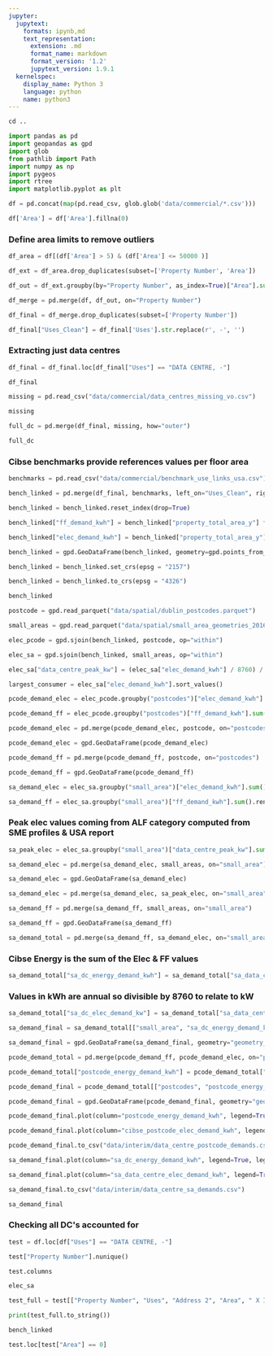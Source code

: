 ```yaml
---
jupyter:
  jupytext:
    formats: ipynb,md
    text_representation:
      extension: .md
      format_name: markdown
      format_version: '1.2'
      jupytext_version: 1.9.1
  kernelspec:
    display_name: Python 3
    language: python
    name: python3
---
```


```python
cd ..
```

```python
import pandas as pd
import geopandas as gpd
import glob
from pathlib import Path
import numpy as np
import pygeos
import rtree
import matplotlib.pyplot as plt
```

```python
df = pd.concat(map(pd.read_csv, glob.glob('data/commercial/*.csv')))
```

```python
df['Area'] = df['Area'].fillna(0)
```

### Define area limits to remove outliers

```python
df_area = df[(df['Area'] > 5) & (df['Area'] <= 50000 )]
```

```python
df_ext = df_area.drop_duplicates(subset=['Property Number', 'Area'])
```

```python
df_out = df_ext.groupby(by="Property Number", as_index=True)["Area"].sum().rename("property_total_area").to_frame().reset_index()
```

```python
df_merge = pd.merge(df, df_out, on="Property Number")
```

```python
df_final = df_merge.drop_duplicates(subset=['Property Number'])
```

```python
df_final["Uses_Clean"] = df_final['Uses'].str.replace(r', -', '')
```

### Extracting just data centres

```python
df_final = df_final.loc[df_final["Uses"] == "DATA CENTRE, -"]
```

```python
df_final
```

```python
missing = pd.read_csv("data/commercial/data_centres_missing_vo.csv")
```

```python
missing
```

```python
full_dc = pd.merge(df_final, missing, how="outer")
```

```python
full_dc
```

### Cibse benchmarks provide references values per floor area

```python
benchmarks = pd.read_csv("data/commercial/benchmark_use_links_usa.csv")
```

```python
bench_linked = pd.merge(df_final, benchmarks, left_on="Uses_Clean", right_on="Uses")
```

```python
bench_linked = bench_linked.reset_index(drop=True)
```

```python
bench_linked["ff_demand_kwh"] = bench_linked["property_total_area_y"] * bench_linked["typical_fossil_fuel_y"]
```

```python
bench_linked["elec_demand_kwh"] = bench_linked["property_total_area_y"] * bench_linked["typical_electricity_y"]
```

```python
bench_linked = gpd.GeoDataFrame(bench_linked, geometry=gpd.points_from_xy(bench_linked[" X ITM"], bench_linked[" Y ITM"]))
```

```python
bench_linked = bench_linked.set_crs(epsg = "2157")
```

```python
bench_linked = bench_linked.to_crs(epsg = "4326")
```

```python
bench_linked
```

```python
postcode = gpd.read_parquet("data/spatial/dublin_postcodes.parquet")
```

```python
small_areas = gpd.read_parquet("data/spatial/small_area_geometries_2016.parquet")
```

```python
elec_pcode = gpd.sjoin(bench_linked, postcode, op="within")
```

```python
elec_sa = gpd.sjoin(bench_linked, small_areas, op="within")
```

```python
elec_sa["data_centre_peak_kw"] = (elec_sa["elec_demand_kwh"] / 8760) / elec_sa["alf_y"]
```

```python
largest_consumer = elec_sa["elec_demand_kwh"].sort_values()
```

```python
pcode_demand_elec = elec_pcode.groupby("postcodes")["elec_demand_kwh"].sum().rename("cibse_postcode_elec_demand_kwh").reset_index()
```

```python
pcode_demand_ff = elec_pcode.groupby("postcodes")["ff_demand_kwh"].sum().rename("postcode_ff_demand_kwh").reset_index()
```

```python
pcode_demand_elec = pd.merge(pcode_demand_elec, postcode, on="postcodes")
```

```python
pcode_demand_elec = gpd.GeoDataFrame(pcode_demand_elec)
```

```python
pcode_demand_ff = pd.merge(pcode_demand_ff, postcode, on="postcodes")
```

```python
pcode_demand_ff = gpd.GeoDataFrame(pcode_demand_ff)
```

```python
sa_demand_elec = elec_sa.groupby("small_area")["elec_demand_kwh"].sum().rename("sa_data_centre_elec_demand_kwh").reset_index()
```

```python
sa_demand_ff = elec_sa.groupby("small_area")["ff_demand_kwh"].sum().rename("sa_data_centre_ff_demand_kwh").reset_index()
```

### Peak elec values coming from ALF category computed from SME profiles & USA report

```python
sa_peak_elec = elec_sa.groupby("small_area")["data_centre_peak_kw"].sum().rename("sa_data_centre_elec_peak_kw").reset_index()
```

```python
sa_demand_elec = pd.merge(sa_demand_elec, small_areas, on="small_area")
```

```python
sa_demand_elec = gpd.GeoDataFrame(sa_demand_elec)
```

```python
sa_demand_elec = pd.merge(sa_demand_elec, sa_peak_elec, on="small_area")
```

```python
sa_demand_ff = pd.merge(sa_demand_ff, small_areas, on="small_area")
```

```python
sa_demand_ff = gpd.GeoDataFrame(sa_demand_ff)
```

```python
sa_demand_total = pd.merge(sa_demand_ff, sa_demand_elec, on="small_area")
```

### Cibse Energy is the sum of the Elec & FF values

```python
sa_demand_total["sa_dc_energy_demand_kwh"] = sa_demand_total["sa_data_centre_ff_demand_kwh"] + sa_demand_total["sa_data_centre_elec_demand_kwh"]
```

### Values in kWh are annual so divisible by 8760 to relate to kW

```python
sa_demand_total["sa_dc_elec_demand_kw"] = sa_demand_total["sa_data_centre_elec_demand_kwh"] / 8760
```

```python
sa_demand_final = sa_demand_total[["small_area", "sa_dc_energy_demand_kwh", "sa_data_centre_elec_demand_kwh", "sa_dc_elec_demand_kw", "sa_data_centre_elec_peak_kw", "geometry_x"]]
```

```python
sa_demand_final = gpd.GeoDataFrame(sa_demand_final, geometry="geometry_x")
```

```python
pcode_demand_total = pd.merge(pcode_demand_ff, pcode_demand_elec, on="postcodes")
```

```python
pcode_demand_total["postcode_energy_demand_kwh"] = pcode_demand_total["postcode_ff_demand_kwh"] + pcode_demand_total["cibse_postcode_elec_demand_kwh"]
```

```python
pcode_demand_final = pcode_demand_total[["postcodes", "postcode_energy_demand_kwh", "cibse_postcode_elec_demand_kwh", "geometry_x"]]
```

```python
pcode_demand_final = gpd.GeoDataFrame(pcode_demand_final, geometry="geometry_x")
```

```python
pcode_demand_final.plot(column="postcode_energy_demand_kwh", legend=True, legend_kwds={'label': "Data Centre Energy Demand by Postcode (kWh)"})
```

```python
pcode_demand_final.plot(column="cibse_postcode_elec_demand_kwh", legend=True, legend_kwds={'label': "Data Centre Elec Demand by Postcode (kWh)"})
```

```python
pcode_demand_final.to_csv("data/interim/data_centre_postcode_demands.csv")
```

```python
sa_demand_final.plot(column="sa_dc_energy_demand_kwh", legend=True, legend_kwds={'label': "Data Centre Energy Demand by Small Area (kWh)"})
```

```python
sa_demand_final.plot(column="sa_data_centre_elec_demand_kwh", legend=True, legend_kwds={'label': "Data Centre Elec Demand by Small Area (kWh)"})
```

```python
sa_demand_final.to_csv("data/interim/data_centre_sa_demands.csv")
```

```python
sa_demand_final
```

### Checking all DC's accounted for

```python
test = df.loc[df["Uses"] == "DATA CENTRE, -"]
```

```python
test["Property Number"].nunique()
```

```python
test.columns
```

```python
elec_sa
```

```python
test_full = test[["Property Number", "Uses", "Address 2", "Area", " X ITM", " Y ITM"]]
```

```python
print(test_full.to_string())
```

```python
bench_linked
```

```python
test.loc[test["Area"] == 0]
```
